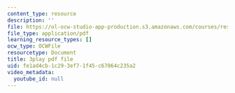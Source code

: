 ```yaml
---
content_type: resource
description: ''
file: https://ol-ocw-studio-app-production.s3.amazonaws.com/courses/res-9-003-brains-minds-and-machines-summer-course-summer-2015/fe1ad4cb1c293ef71f45c67064c235a2_pCyWp8R4zsA.pdf
file_type: application/pdf
learning_resource_types: []
ocw_type: OCWFile
resourcetype: Document
title: 3play pdf file
uid: fe1ad4cb-1c29-3ef7-1f45-c67064c235a2
video_metadata:
  youtube_id: null
---
```

